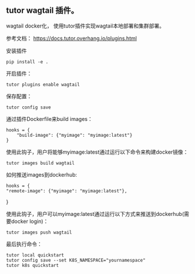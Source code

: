 ## tutor wagtail 插件。

wagtail docker化， 使用tutor插件实现wagtail本地部署和集群部署。

参考文档： https://docs.tutor.overhang.io/plugins.html

安装插件

    pip install -e .

开启插件：

    tutor plugins enable wagtail
 
保存配置：

    tutor config save 

通过插件Dockerfile来build images： 

    hooks = {
        "build-image": {"myimage": "myimage:latest"}
    }
    
使用此钩子，用户将能够myimage:latest通过运行以下命令来构建docker镜像：

    tutor images build wagtail
    
如何推送images到dockerhub:

    hooks = {
    "remote-image": {"myimage": "myimage:latest"},
}

使用此钩子，用户可以myimage:latest通过运行以下方式来推送到dockerhub(需要docker login)：
  
    tutor images push wagtail

最后执行命令：

    tutor local quickstart
    tutor config save --set K8S_NAMESPACE="yournamespace"
    tutor k8s quickstart



